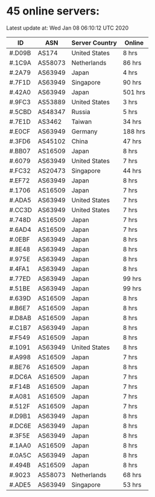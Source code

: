 # 45 online servers:

Latest update at: Wed Jan 08 06:10:12 UTC 2020

| ID | ASN | Server Country | Online |
| -- | --- | -------------- | ------ |
| #.D09B | AS174 | United States | 8 hrs |
| #.1C9A | AS58073 | Netherlands | 86 hrs |
| #.2A79 | AS63949 | Japan | 4 hrs |
| #.7F1D | AS63949 | Singapore | 90 hrs |
| #.42A0 | AS63949 | Japan | 501 hrs |
| #.9FC3 | AS53889 | United States | 3 hrs |
| #.5CBD | AS48347 | Russia | 5 hrs |
| #.7E1D | AS3462 | Taiwan | 34 hrs |
| #.E0CF | AS63949 | Germany | 188 hrs |
| #.3FD6 | AS45102 | China | 47 hrs |
| #.BB07 | AS16509 | Japan | 8 hrs |
| #.6079 | AS63949 | United States | 7 hrs |
| #.FC32 | AS20473 | Singapore | 44 hrs |
| #.EF72 | AS63949 | Japan | 8 hrs |
| #.1706 | AS16509 | Japan | 7 hrs |
| #.ADA5 | AS63949 | United States | 7 hrs |
| #.CC3D | AS63949 | United States | 7 hrs |
| #.748D | AS16509 | Japan | 7 hrs |
| #.6AD4 | AS16509 | Japan | 7 hrs |
| #.0EBF | AS63949 | Japan | 8 hrs |
| #.8E48 | AS63949 | Japan | 8 hrs |
| #.975E | AS63949 | Japan | 8 hrs |
| #.4FA1 | AS63949 | Japan | 8 hrs |
| #.77ED | AS63949 | Japan | 99 hrs |
| #.51BE | AS63949 | Japan | 99 hrs |
| #.639D | AS16509 | Japan | 8 hrs |
| #.B6E7 | AS16509 | Japan | 8 hrs |
| #.D8AB | AS16509 | Japan | 8 hrs |
| #.C1B7 | AS63949 | Japan | 8 hrs |
| #.F549 | AS16509 | Japan | 8 hrs |
| #.1091 | AS63949 | United States | 8 hrs |
| #.A998 | AS16509 | Japan | 7 hrs |
| #.BE76 | AS16509 | Japan | 8 hrs |
| #.DC6A | AS16509 | Japan | 7 hrs |
| #.F14B | AS16509 | Japan | 7 hrs |
| #.A081 | AS16509 | Japan | 7 hrs |
| #.512F | AS16509 | Japan | 7 hrs |
| #.D9B1 | AS63949 | Japan | 8 hrs |
| #.DC6E | AS63949 | Japan | 8 hrs |
| #.3F5E | AS63949 | Japan | 8 hrs |
| #.1AA0 | AS16509 | Japan | 8 hrs |
| #.0A5C | AS63949 | Japan | 8 hrs |
| #.494B | AS16509 | Japan | 8 hrs |
| #.9023 | AS58073 | Netherlands | 68 hrs |
| #.ADE5 | AS63949 | Singapore | 53 hrs |

